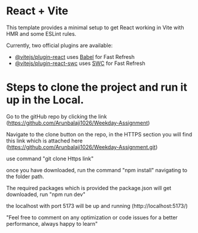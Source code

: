 # React + Vite

This template provides a minimal setup to get React working in Vite with HMR and some ESLint rules.

Currently, two official plugins are available:

- [@vitejs/plugin-react](https://github.com/vitejs/vite-plugin-react/blob/main/packages/plugin-react/README.md) uses [Babel](https://babeljs.io/) for Fast Refresh
- [@vitejs/plugin-react-swc](https://github.com/vitejs/vite-plugin-react-swc) uses [SWC](https://swc.rs/) for Fast Refresh

# Steps to clone the project and run it up in the Local.

Go to the gitHub repo by clicking the link (https://github.com/Arunbalaji1026/Weekday-Assignment)

Navigate to the clone button on the repo, in the HTTPS section you will find this link which is attached here (https://github.com/Arunbalaji1026/Weekday-Assignment.git)

use command "git clone Https link"

once you have downloaded, run the command "npm install" navigating to the folder path.

The required packages which is provided the package.json will get downloaded, run "npm run dev"

the localhost with port 5173 will be up and running (http://localhost:5173/)

"Feel free to comment on any optimization or code issues for a better performance, always happy to learn"

